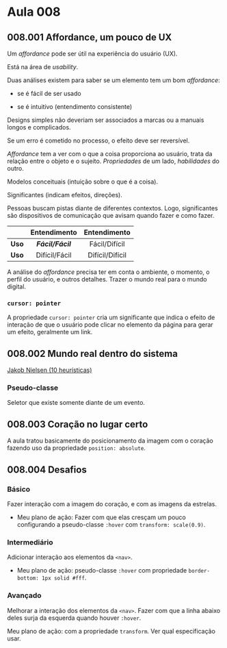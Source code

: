 # Aula 008

## 008.001 Affordance, um pouco de UX

Um _affordance_ pode ser útil na experiência do usuário (UX).

Está na área de _usability_.

Duas análises existem para saber se um elemento tem um bom _affordance_:

- se é fácil de ser usado

- se é intuitivo (entendimento consistente)

Designs simples não deveriam ser associados a marcas ou a manuais longos e complicados.

Se um erro é cometido no processo, o efeito deve ser reversível.

_Affordance_ tem a ver com o que a coisa proporciona ao usuário, trata da relação entre o objeto e o sujeito. _Propriedades_ de um lado, _habilidades_ do outro.

Modelos conceituais (intuição sobre o que é a coisa).

Significantes (indicam efeitos, direções).

Pessoas buscam pistas diante de diferentes contextos. Logo, significantes são dispositivos de comunicação que avisam quando fazer e como fazer.

|         |   Entendimento    |  Entendimento   |
| :-----: | :---------------: | :-------------: |
| **Uso** | **_Fácil/Fácil_** |  Fácil/Difícil  |
| **Uso** |   Difícil/Fácil   | Difícil/Difícil |

A análise do _affordance_ precisa ter em conta o ambiente, o momento, o perfil do usuário, e outros detalhes. Trazer o mundo real para o mundo digital.

### `cursor: pointer`

A propriedade `cursor: pointer` cria um significante que indica o efeito de interação de que o usuário pode clicar no elemento da página para gerar um efeito, geralmente um link.

## 008.002 Mundo real dentro do sistema

[Jakob Nielsen (10 heurísticas)](https://brasil.uxdesign.cc/10-heur%C3%ADsticas-de-nielsen-para-o-design-de-interface-58d782821840)

### Pseudo-classe

Seletor que existe somente diante de um evento.

## 008.003 Coração no lugar certo

A aula tratou basicamente do posicionamento da imagem com o coração fazendo uso da propriedade `position: absolute`.

## 008.004 Desafios

### Básico

Fazer interação com a imagem do coração, e com as imagens da estrelas.

- Meu plano de ação: Fazer com que elas cresçam um pouco configurando a pseudo-classe `:hover` com `transform: scale(0.9)`.

### Intermediário

Adicionar interação aos elementos da `<nav>`.

- Meu plano de ação: pseudo-classe `:hover` com propriedade `border-bottom: 1px solid #fff`.

### Avançado

Melhorar a interação dos elementos da `<nav>`. Fazer com que a linha abaixo deles surja da esquerda quando houver `:hover`.

Meu plano de ação: com a propriedade `transform`. Ver qual especificação usar.
